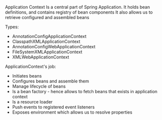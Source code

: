 Application Context
    Is a central part of Spring Application. It holds bean definitions, and contains registry of bean components
    It also allows us to retrieve configured and assembled beans

Types:
* AnnotationConfigApplicationContext
* ClasspathXMLApplicationContext
* AnnotationConfigWebApplicationContext
* FileSystemXMLApplicationContext
* XMLWebApplicationContext


ApplicationContext's job:
* Initiates  beans
* Configures beans and assemble them
* Manage lifecycle of beans
* Is a bean factory - hence allows to fetch beans that exists in application context
* Is a resource loader
* Push events to registered event listeners
* Exposes environment which allows us to resolve properties